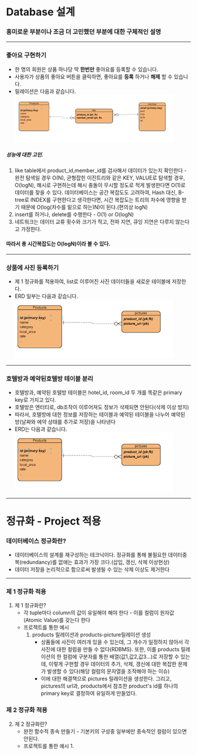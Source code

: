 # Database 설계
### 흥미로운 부분이나 조금 더 고민했던 부분에 대한 구체적인 설명
----------

### 좋아요 구현하기
+ 한 명의 회원은 상품 하나당 딱 **한번만** 좋아요를 등록할 수 있습니다.
+ 사용자가 상품의 좋아요 버튼을 클릭하면, 좋아요를 **등록** 하거나 **해제** 할 수 있습니다.
+ 릴레이션은 다음과 같습니다.
<img src="/img/erd-like.PNG" width="90%" height="30%" title="like table" alt="like"></img>

##### 성능에 대한 고민.
1. like table에서 product_id,member_id를 검사해서 데이터가 있는지 확인한다 - 완전 탐색일 경우 O(N), 균형잡힌 이진트리와 같은 KEY, VALUE로 탐색할 경우, O(logN), 해시로 구현하는데 해시 충돌이 무시할 정도로 적게 발생한다면 O(1)로 데이터를 찾을 수 있다. 데이터베이스는 공간 복잡도도 고려하여, Hash 대신, B-tree로 INDEX를 구현한다고 생각한다면, 시간 복잡도는 트리의 차수에 영향을 받기 때문에 O(log(차수를 밑으로 하는)N)이 된다.(편의상 logN)
2. insert를 하거나, delete를 수행한다 - O(1) or O(logN)
3. 네트워크는 데이터 교류 횟수와 크기가 적고, 전파 지연, 큐잉 지연은 다루지 않는다고 가정한다.
#### 따라서 총 시간복잡도는 O(logN)이라 볼 수 있다.
---------
### 상품에 사진 등록하기
+ 제 1 정규화를 적용하여, list로 이루어진 사진 데이터들을 새로운 테이블에 저장한다.
+ ERD 일부는 다음과 같습니다.
<img src="/img/erd-pictures.PNG" width="90%" height="30%" title="pictures table" alt="picture"></img>
-----------
### 호텔방과 예약된호텔방 테이블 분리
+ 호텔방과, 예약된 호텔방 테이블은 hotel_id, room_id 두 개를 똑같은 primary key로 가지고 있다.
+ 호텔방은 엔터티로, db조작이 이루어져도 정보가 삭제되면 안된다(삭제 이상 방지)
+ 따라서, 호텔방에 대한 정보를 저장하는 테이블과 예약된 테이블을 나누어 예약된 방(날짜와 에약 상태를 추가로 저장)을 나타낸다
+ ERD는 다음과 같습니다.
<img src="/img/erd-pictures.PNG" width="90%" height="30%" title="room table" alt="room"></img>
-----------

# 정규화 - Project 적용
### 데이터베이스 정규화란?
  - 데이터베이스의 설계를 재구성하는 테크닉이다. 정규화를 통해 불필요한 데이터중복(redundancy)를 없애는 효과가 가장 크다.(삽입, 갱신, 삭제 이상현상)
  - 데이터 저장을 논리적으로 함으로써 발생될 수 있는 삭제 이상도 제거한다
---------------
### 제 1 정규화 적용
  1. 제 1 정규화란?
      - 각 tuple마다 column의 값이 유일해야 해야 한다 - 이를 컬럼이 원자값(Atomic Value)를 갖는다 한다
      - 프로젝트를 통한 예시
          1. products 릴레이션과 products-picture릴레이션 생성
              - 상품들에 사진이 여러개 있을 수 있는데, 그 개수가 일정하지 않아서
               각 사진에 대한 컬럼을 만들 수 없다(RDBMS). 또한, 이를 products 릴레이션의 한 컬럼에
               구분자를 통한 배열(값1,값2,값3...)로 저장할 수 있는데, 이렇게 구현할 경우 데이터의
               추가, 삭제, 갱신에 대한 복잡한 문제가 발생할 수 있다(해당 컬럼의 문자열을 조작해야 하는 이슈)
              - 이에 대한 해결책으로 pictures 릴레이션을 생성한다. 그리고, pictures의 url과, products에서 참조한 product's id를 하나의 primary key로 결정하여 유일하게 만들었다.
      
      
### 제 2 정규화 적용
  2. 제 2 정규화란?
      - 완전 함수적 종속 만들기 - 기본키의 구성중 일부에만 종속적인 컬럼이 있으면 안된다.
      - 프로젝트를 통한 예시
          1. 
